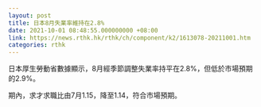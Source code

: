 ```yaml
---
layout: post
title: 日本8月失業率維持在2.8%
date: 2021-10-01 08:48:55.000000000 +08:00
link: https://news.rthk.hk/rthk/ch/component/k2/1613078-20211001.htm
categories: rthk
---
```


日本厚生勞動省數據顯示，8月經季節調整失業率持平在2.8%，但低於市場預期的2.9%。

期內，求才求職比由7月1.15，降至1.14，符合市場預期。

